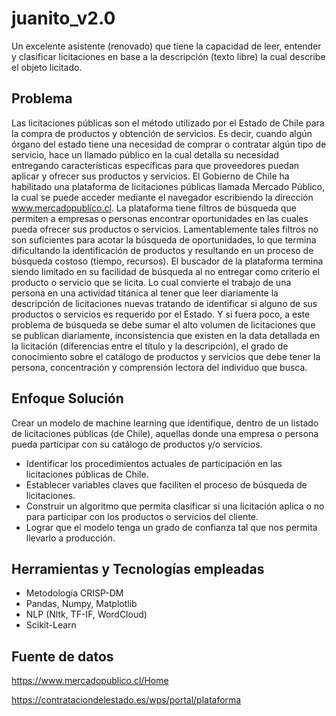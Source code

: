 # juanito_v2.0
Un excelente asistente (renovado) que tiene la capacidad de leer, entender y clasificar licitaciones en base a la descripción (texto libre) la cual describe el objeto licitado.


## Problema
Las licitaciones públicas son el método utilizado por el Estado de Chile para la compra de productos y obtención de servicios. Es decir, cuando algún órgano del estado tiene una necesidad de comprar o contratar algún tipo de servicio, hace un llamado público en la cual detalla su necesidad entregando características específicas para que proveedores puedan aplicar y ofrecer sus productos y servicios. El Gobierno de Chile ha habilitado una plataforma de licitaciones públicas llamada Mercado Público, la cual se puede acceder mediante el navegador escribiendo la dirección www.mercadopublico.cl. La plataforma tiene filtros de búsqueda que permiten a empresas o personas encontrar oportunidades en las cuales pueda ofrecer sus productos o servicios. Lamentablemente tales filtros no son suficientes para acotar la búsqueda de oportunidades, lo que termina dificultando la identificación de productos y resultando en un proceso de búsqueda costoso (tiempo, recursos). El buscador de la plataforma termina siendo limitado en su facilidad de búsqueda al no entregar como criterio el producto o servicio que se licita. Lo cual convierte el trabajo de una persona en una actividad titánica al tener que leer diariamente la descripción de licitaciones nuevas tratando de identificar si alguno de sus productos o servicios es requerido por el Estado. Y si fuera poco, a este problema de búsqueda se debe sumar el alto volumen de licitaciones que se publican diariamente, inconsistencia que existen en la data detallada en la licitación (diferencias entre el título y la descripción), el grado de conocimiento sobre el catálogo de productos y servicios que debe tener la persona, concentración y comprensión lectora del individuo que busca.


## Enfoque Solución
Crear un modelo de machine learning que identifique, dentro de un listado de licitaciones públicas (de Chile), aquellas donde una empresa o persona pueda participar con su catálogo de productos y/o servicios.
-	Identificar los procedimientos actuales de participación en las licitaciones públicas de Chile.
-	Establecer variables claves que faciliten el proceso de búsqueda de licitaciones. 
-	Construir un algoritmo que permita clasificar si una licitación aplica o no para participar con los productos o servicios del cliente.
-	Lograr que el modelo tenga un grado de confianza tal que nos permita llevarlo a producción.

## Herramientas y Tecnologías empleadas
- Metodología CRISP-DM
- Pandas, Numpy, Matplotlib
- NLP (Nltk, TF-IF, WordCloud)
- Scikit-Learn 

## Fuente de datos
https://www.mercadopublico.cl/Home

https://contrataciondelestado.es/wps/portal/plataforma

